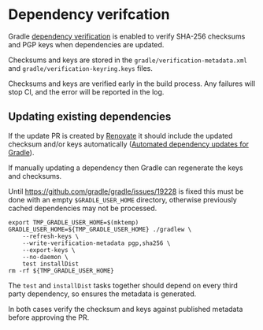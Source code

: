 # Dependency verifcation

Gradle [dependency verification]((https://docs.gradle.org/current/userguide/dependency_verification.html)) is enabled to verify SHA-256 checksums and PGP keys when dependencies are updated.

Checksums and keys are stored in the `gradle/verification-metadata.xml` and `gradle/verification-keyring.keys` files.

Checksums and keys are verified early in the build process. Any failures will stop CI, and the error will be reported in the log.

## Updating existing dependencies

If the update PR is created by [Renovate](https://www.mend.io/renovate/) it should include the updated checksum and/or keys automatically ([Automated dependency updates for Gradle](https://docs.renovatebot.com/modules/manager/gradle/)).

If manually updating a dependency then Gradle can regenerate the keys and checksums.

Until https://github.com/gradle/gradle/issues/19228 is fixed this must be done with an empty `$GRADLE_USER_HOME` directory, otherwise previously cached dependencies may not be processed.

```shell
export TMP_GRADLE_USER_HOME=$(mktemp)
GRADLE_USER_HOME=${TMP_GRADLE_USER_HOME} ./gradlew \
    --refresh-keys \
    --write-verification-metadata pgp,sha256 \
    --export-keys \
    --no-daemon \
    test installDist
rm -rf ${TMP_GRADLE_USER_HOME}
```

The `test` and `installDist` tasks together should depend on every third party dependency, so ensures the metadata is generated.

In both cases verify the checksum and keys against published metadata before approving the PR.
